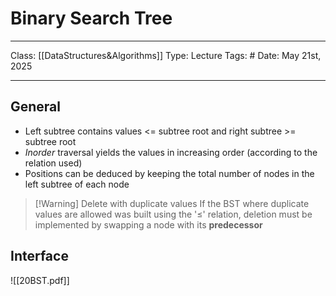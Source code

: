 # Binary Search Tree
___
Class: [[DataStructures&Algorithms]]
Type: Lecture
Tags: # 
Date: May 21st, 2025
___
## General
- Left subtree contains values <= subtree root and right subtree >= subtree root
- *Inorder* traversal yields the values in increasing order (according to the relation used)
- Positions can be deduced by keeping the total number of nodes in the left subtree of each node
>[!Warning] Delete with duplicate values
>If the BST where duplicate values are allowed was built using the '$\leq$' relation, deletion must be implemented by swapping a node with its **predecessor**
## Interface
![[20BST.pdf]]

